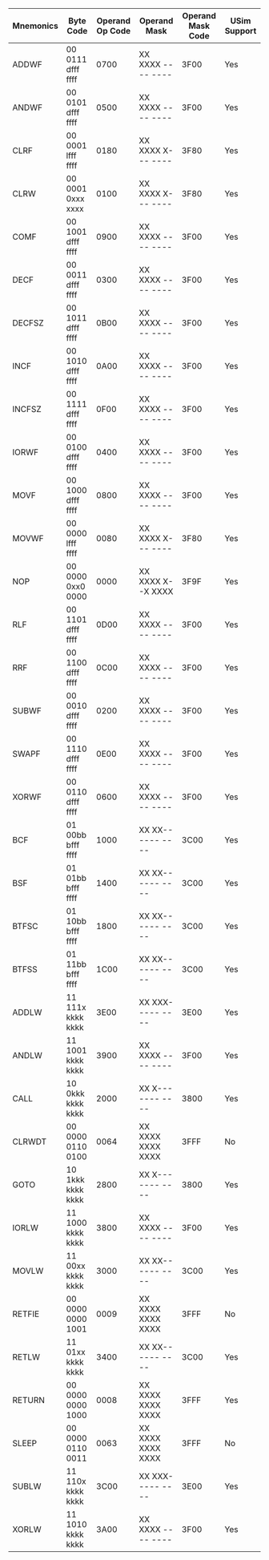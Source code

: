 | Mnemonics           | Byte Code                   | Operand Op Code       | Operand Mask               | Operand Mask Code     | USim Support
|---------------------|-----------------------------|-----------------------|----------------------------|-----------------------|----------------
| ADDWF               | 00 0111 dfff ffff           | 0700                  | XX XXXX ---- ----          | 3F00                  | Yes
| ANDWF               | 00 0101 dfff ffff           | 0500                  | XX XXXX ---- ----          | 3F00                  | Yes
| CLRF                | 00 0001 lfff ffff           | 0180                  | XX XXXX X--- ----          | 3F80                  | Yes
| CLRW                | 00 0001 0xxx xxxx           | 0100                  | XX XXXX X--- ----          | 3F80                  | Yes
| COMF                | 00 1001 dfff ffff           | 0900                  | XX XXXX ---- ----          | 3F00                  | Yes
| DECF                | 00 0011 dfff ffff           | 0300                  | XX XXXX ---- ----          | 3F00                  | Yes
| DECFSZ              | 00 1011 dfff ffff           | 0B00                  | XX XXXX ---- ----          | 3F00                  | Yes
| INCF                | 00 1010 dfff ffff           | 0A00                  | XX XXXX ---- ----          | 3F00                  | Yes
| INCFSZ              | 00 1111 dfff ffff           | 0F00                  | XX XXXX ---- ----          | 3F00                  | Yes
| IORWF               | 00 0100 dfff ffff           | 0400                  | XX XXXX ---- ----          | 3F00                  | Yes
| MOVF                | 00 1000 dfff ffff           | 0800                  | XX XXXX ---- ----          | 3F00                  | Yes
| MOVWF               | 00 0000 lfff ffff           | 0080                  | XX XXXX X--- ----          | 3F80                  | Yes
| NOP                 | 00 0000 0xx0 0000           | 0000                  | XX XXXX X--X XXXX          | 3F9F                  | Yes
| RLF                 | 00 1101 dfff ffff           | 0D00                  | XX XXXX ---- ----          | 3F00                  | Yes	
| RRF                 | 00 1100 dfff ffff           | 0C00                  | XX XXXX ---- ----          | 3F00                  | Yes
| SUBWF               | 00 0010 dfff ffff           | 0200                  | XX XXXX ---- ----          | 3F00                  | Yes	
| SWAPF               | 00 1110 dfff ffff           | 0E00                  | XX XXXX ---- ----          | 3F00                  | Yes
| XORWF               | 00 0110 dfff ffff           | 0600                  | XX XXXX ---- ----          | 3F00                  | Yes
| BCF                 | 01 00bb bfff ffff           | 1000                  | XX XX-- ---- ----          | 3C00                  | Yes
| BSF                 | 01 01bb bfff ffff           | 1400                  | XX XX-- ---- ----          | 3C00                  | Yes
| BTFSC               | 01 10bb bfff ffff           | 1800                  | XX XX-- ---- ----          | 3C00                  | Yes
| BTFSS               | 01 11bb bfff ffff           | 1C00                  | XX XX-- ---- ----          | 3C00                  | Yes
| ADDLW               | 11 111x kkkk kkkk           | 3E00                  | XX XXX- ---- ----          | 3E00                  | Yes
| ANDLW               | 11 1001 kkkk kkkk           | 3900                  | XX XXXX ---- ----          | 3F00                  | Yes
| CALL                | 10 0kkk kkkk kkkk           | 2000                  | XX X--- ---- ----          | 3800                  | Yes
| CLRWDT              | 00 0000 0110 0100           | 0064                  | XX XXXX XXXX XXXX          | 3FFF                  | No
| GOTO                | 10 1kkk kkkk kkkk           | 2800                  | XX X--- ---- ----          | 3800                  | Yes	
| IORLW               | 11 1000 kkkk kkkk           | 3800                  | XX XXXX ---- ----          | 3F00                  | Yes
| MOVLW               | 11 00xx kkkk kkkk           | 3000                  | XX XX-- ---- ----          | 3C00                  | Yes
| RETFIE              | 00 0000 0000 1001           | 0009                  | XX XXXX XXXX XXXX          | 3FFF                  | No
| RETLW               | 11 01xx kkkk kkkk           | 3400                  | XX XX-- ---- ----          | 3C00                  | Yes
| RETURN              | 00 0000 0000 1000           | 0008                  | XX XXXX XXXX XXXX          | 3FFF                  | Yes
| SLEEP               | 00 0000 0110 0011           | 0063                  | XX XXXX XXXX XXXX          | 3FFF                  | No
| SUBLW               | 11 110x kkkk kkkk           | 3C00                  | XX XXX- ---- ----          | 3E00                  | Yes
| XORLW               | 11 1010 kkkk kkkk           | 3A00                  | XX XXXX ---- ----          | 3F00                  | Yes 
